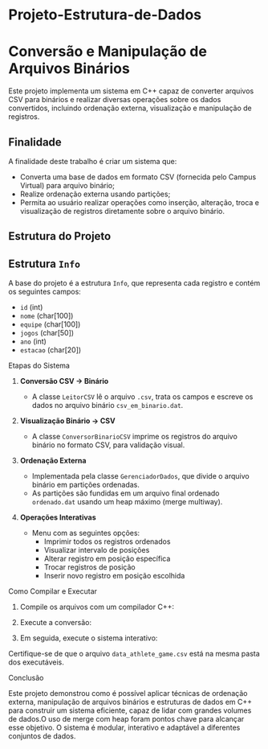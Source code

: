 # Projeto-Estrutura-de-Dados

# Conversão e Manipulação de Arquivos Binários

Este projeto implementa um sistema em C++ capaz de converter arquivos CSV para binários e realizar diversas operações sobre os dados convertidos, incluindo ordenação externa, visualização e manipulação de registros. 

## Finalidade

A finalidade deste trabalho é criar um sistema que:
- Converta uma base de dados em formato CSV (fornecida pelo Campus Virtual) para arquivo binário;
- Realize ordenação externa usando partições;
- Permita ao usuário realizar operações como inserção, alteração, troca e visualização de registros diretamente sobre o arquivo binário.

## Estrutura do Projeto

## Estrutura `Info`
A base do projeto é a estrutura `Info`, que representa cada registro e contém os seguintes campos:
- `id` (int)
- `nome` (char[100])
- `equipe` (char[100])
- `jogos` (char[50])
- `ano` (int)
- `estacao` (char[20])

Etapas do Sistema

1. **Conversão CSV → Binário**
   - A classe `LeitorCSV` lê o arquivo `.csv`, trata os campos e escreve os dados no arquivo binário `csv_em_binario.dat`.

2. **Visualização Binário → CSV**
   - A classe `ConversorBinarioCSV` imprime os registros do arquivo binário no formato CSV, para validação visual.

3. **Ordenação Externa**
   - Implementada pela classe `GerenciadorDados`, que divide o arquivo binário em partições ordenadas.
   - As partições são fundidas em um arquivo final ordenado `ordenado.dat` usando um heap máximo (merge multiway).

4. **Operações Interativas**
   - Menu com as seguintes opções:
     - Imprimir todos os registros ordenados
     - Visualizar intervalo de posições
     - Alterar registro em posição específica
     - Trocar registros de posição
     - Inserir novo registro em posição escolhida

Como Compilar e Executar

1. Compile os arquivos com um compilador C++:
   
2. Execute a conversão:

3. Em seguida, execute o sistema interativo:
  

Certifique-se de que o arquivo `data_athlete_game.csv` está na mesma pasta dos executáveis.


Conclusão

Este projeto demonstrou como é possível aplicar técnicas de ordenação externa, manipulação de arquivos binários e estruturas de dados em C++ para construir um sistema eficiente, capaz de lidar com grandes volumes de dados.O uso de merge com heap foram pontos chave para alcançar esse objetivo. O sistema é modular, interativo e adaptável a diferentes conjuntos de dados.
